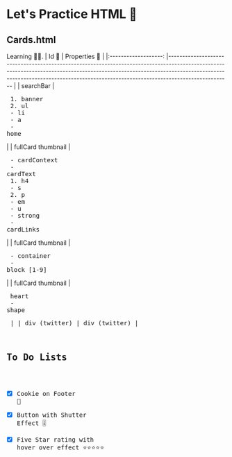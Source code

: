 # Let's Practice HTML 🎨
## Cards.html 
Learning 🦺🥽.
|         Id 🎫        	| Properties 🎨                                                                                                                                                                                                                                                   	|
|:-------------------:	|----------------------------------------------------------------------------------------------------------------------------------------------------------------------------------------------------------------------------------------------------------------	|
|  searchBar          	| <pre> 1. banner<br>       2. ul<br>           - li<br>           - a<br>           - home</pre>                                                                                                                                                                	|
|  fullCard thumbnail 	| <pre> - cardContext<br>            - cardText<br>                1. h4 <br>                    - s<br>                2. p<br>                    - em<br>                        - u<br>                        - strong<br>            - cardLinks<br></pre> 	|
|  fullCard thumbnail 	|  <pre> - container<br>            - block [1-9]<br></pre>                                                                                                                                                                                                      	|
|  fullCard thumbnail 	| <pre> heart<br>            - shape<pre>                                                                                                                                                                                                                        	|
|  div (twitter)      	|  div (twitter)                                                                                                                                                                                                                                                 	|


  ## To Do Lists

  -[x] Cookie on Footer 🍪         
  -[x] Button with Shutter Effect 🎚
  -[x] Five Star rating with hover over effect ⭐⭐⭐⭐⭐
